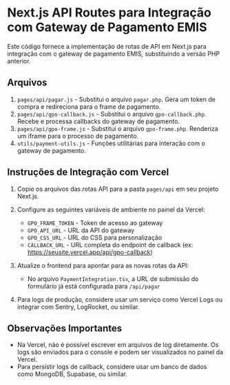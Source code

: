 
# Next.js API Routes para Integração com Gateway de Pagamento EMIS

Este código fornece a implementação de rotas de API em Next.js para integração com o gateway de pagamento EMIS, substituindo a versão PHP anterior.

## Arquivos

1. `pages/api/pagar.js` - Substitui o arquivo `pagar.php`. Gera um token de compra e redireciona para o frame de pagamento.
2. `pages/api/gpo-callback.js` - Substitui o arquivo `gpo-callback.php`. Recebe e processa callbacks do gateway de pagamento.
3. `pages/api/gpo-frame.js` - Substitui o arquivo `gpo-frame.php`. Renderiza um iframe para o processo de pagamento.
4. `utils/payment-utils.js` - Funções utilitárias para interação com o gateway de pagamento.

## Instruções de Integração com Vercel

1. Copie os arquivos das rotas API para a pasta `pages/api` em seu projeto Next.js.

2. Configure as seguintes variáveis de ambiente no painel da Vercel:
   - `GPO_FRAME_TOKEN` - Token de acesso ao gateway
   - `GPO_API_URL` - URL da API do gateway
   - `GPO_CSS_URL` - URL do CSS para personalização
   - `CALLBACK_URL` - URL completa do endpoint de callback (ex: https://seusite.vercel.app/api/gpo-callback)

3. Atualize o frontend para apontar para as novas rotas da API:
   - No arquivo `PaymentIntegration.tsx`, a URL de submissão do formulário já está configurada para `/api/pagar`

4. Para logs de produção, considere usar um serviço como Vercel Logs ou integrar com Sentry, LogRocket, ou similar.

## Observações Importantes

- Na Vercel, não é possível escrever em arquivos de log diretamente. Os logs são enviados para o console e podem ser visualizados no painel da Vercel.
- Para persistir logs de callback, considere usar um banco de dados como MongoDB, Supabase, ou similar.

